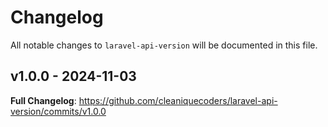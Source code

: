 # Changelog

All notable changes to `laravel-api-version` will be documented in this file.

## v1.0.0 - 2024-11-03

**Full Changelog**: https://github.com/cleaniquecoders/laravel-api-version/commits/v1.0.0
